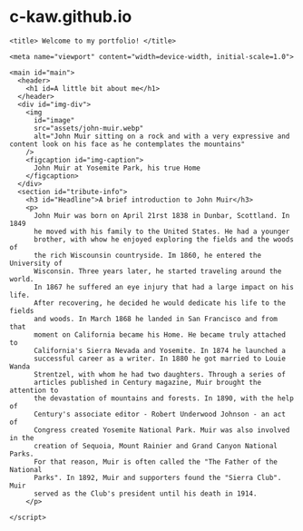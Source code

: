 # c-kaw.github.io
<!DOCTYPE html>
<html lang="en">
  <head>
    <meta charset="UTF-8" />

    <title> Welcome to my portfolio! </title>

    <meta name="viewport" content="width=device-width, initial-scale=1.0">
    
  </head>

 
    <main id="main">
      <header>
        <h1 id=A little bit about me</h1>
      </header>
      <div id="img-div">
        <img
          id="image"
          src="assets/john-muir.webp"
          alt="John Muir sitting on a rock and with a very expressive and content look on his face as he contemplates the mountains"
        />
        <figcaption id="img-caption">
          John Muir at Yosemite Park, his true Home
        </figcaption>
      </div>
      <section id="tribute-info">
        <h3 id="Headline">A brief introduction to John Muir</h3>
        <p>
          John Muir was born on April 21rst 1838 in Dunbar, Scottland. In 1849
          he moved with his family to the United States. He had a younger
          brother, with whow he enjoyed exploring the fields and the woods of
          the rich Wiscounsin countryside. Im 1860, he entered the University of
          Wisconsin. Three years later, he started traveling around the world.
          In 1867 he suffered an eye injury that had a large impact on his life.
          After recovering, he decided he would dedicate his life to the fields
          and woods. In March 1868 he landed in San Francisco and from that
          moment on California became his Home. He became truly attached to
          California's Sierra Nevada and Yosemite. In 1874 he launched a
          successful career as a writer. In 1880 he got married to Louie Wanda
          Strentzel, with whom he had two daughters. Through a series of
          articles published in Century magazine, Muir brought the attention to
          the devastation of mountains and forests. In 1890, with the help of
          Century's associate editor - Robert Underwood Johnson - an act of
          Congress created Yosemite National Park. Muir was also involved in the
          creation of Sequoia, Mount Rainier and Grand Canyon National Parks.
          For that reason, Muir is often called the "The Father of the National
          Parks". In 1892, Muir and supporters found the "Sierra Club". Muir
          served as the Club's president until his death in 1914.
        </p>

    </script>
  </body>
</html>
